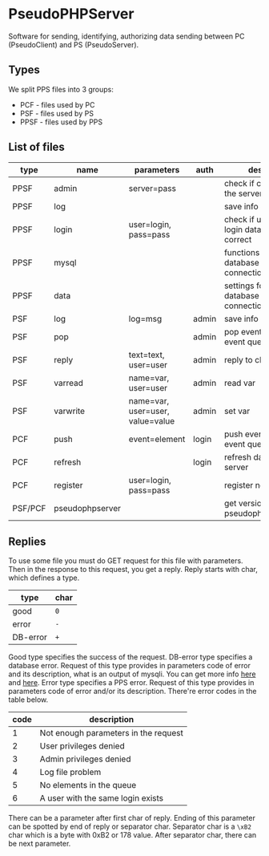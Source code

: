 # PseudoPHPServer
Software for sending, identifying, authorizing data sending between PC (PseudoClient) and PS (PseudoServer).
## Types
We split PPS files into 3 groups:
- PCF - files used by PC
- PSF - files used by PS
- PPSF - files used by PPS

## List of files
|type   |name           |parameters                      |auth |desc                                 |
|-------|---------------|--------------------------------|-----|-------------------------------------|
|PPSF   |admin          |server=pass                     |     |check if caller is the server        |
|PPSF   |log            |                                |     |save info in log                     |
|PPSF   |login          |user=login, pass=pass           |     |check if user's login data is correct|
|PPSF   |mysql          |                                |     |functions for database connection    |
|PPSF   |data           |                                |     |settings for database connection     |
|PSF    |log            |log=msg                         |admin|save info in log                     |
|PSF    |pop            |                                |admin|pop event from event queue           |
|PSF    |reply          |text=text, user=user            |admin|reply to client                      |
|PSF    |varread        |name=var, user=user             |admin|read var                             |
|PSF    |varwrite       |name=var, user=user, value=value|admin|set var                              |
|PCF    |push           |event=element                   |login|push event to event queue            |
|PCF    |refresh        |                                |login|refresh data from server             |
|PCF    |register       |user=login, pass=pass           |     |register new user                    |
|PSF/PCF|pseudophpserver|                                |     |get version of pseudophpserver       |

## Replies
To use some file you must do GET request for this file with parameters. Then in the response to this request, you get a reply.
Reply starts with char, which defines a type.

| type     | char |
|----------|------|
| good     | `0`  |
| error    | `-`  |
| DB-error | `+`  |

Good type specifies the success of the request.
DB-error type specifies a database error. Request of this type provides in parameters code of error and its description, what is an output of mysqli. You can get more info [here](http://php.net/manual/en/mysqli.connect-errno.php) and [here](http://php.net/manual/en/mysqli.errno.php).
Error type specifies a PPS error. Request of this type provides in parameters code of error and/or its description. There're error codes in the table below.

| code | description                          |
|------|--------------------------------------|
| 1    | Not enough parameters in the request |
| 2    | User privileges denied               |
| 3    | Admin privileges denied              |
| 4    | Log file problem                     |
| 5    | No elements in the queue             |
| 6    | A user with the same login exists    |

There can be a parameter after first char of reply. Ending of this parameter can be spotted by end of reply or separator char. Separator char is a `\xB2` char which is a byte with 0xB2 or 178 value. After separator char, there can be next parameter.
